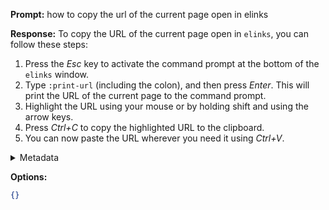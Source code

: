 **Prompt:**
how to copy the url of the current page open in elinks

**Response:**
To copy the URL of the current page open in `elinks`, you can follow these steps:

1. Press the *Esc* key to activate the command prompt at the bottom of the `elinks` window.
2. Type `:print-url` (including the colon), and then press *Enter*. This will print the URL of the current page to the command prompt.
3. Highlight the URL using your mouse or by holding shift and using the arrow keys.
4. Press *Ctrl+C* to copy the highlighted URL to the clipboard.
5. You can now paste the URL wherever you need it using *Ctrl+V*.

<details><summary>Metadata</summary>

- Duration: 6361 ms
- Datetime: 2023-08-23T19:06:32.137510
- Model: gpt-3.5-turbo-0613

</details>

**Options:**
```json
{}
```

